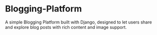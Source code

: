 # Blogging-Platform
A simple Blogging Platform built with Django, designed to let users share and explore blog posts with rich content and image support.
